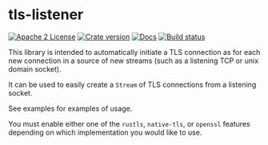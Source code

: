 # tls-listener

[![Apache 2 License](https://img.shields.io/badge/License-Apache--2.0-brightgreen)](https://www.apache.org/licenses/LICENSE-2.0)
[![Crate version](https://img.shields.io/crates/v/tls-listener)](https://crates.io/crates/tls-listener)
[![Docs](https://docs.rs/tls-listener/badge.svg)](https://docs.rs/tls-listener)
[![Build status](https://github.com/tmccombs/tls-listener/workflows/CI/badge.svg)](https://github.com/tmccombs/tls-listener/actions?query=workflow%3ACI)

This library is intended to automatically initiate a TLS connection
as for each new connection in a source of new streams (such as a listening
TCP or unix domain socket).

It can be used to easily create a `Stream` of TLS connections from a listening socket.

See examples for examples of usage.

You must enable either one of the `rustls`, `native-tls`, or `openssl` features depending on which implementation you
would like to use.
